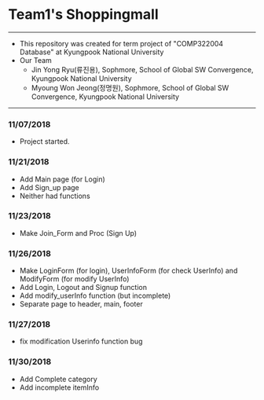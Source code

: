 # **Team1**'s Shoppingmall

----------------

* This repository was created for  term project of "COMP322004 Database" at Kyungpook National University
* Our Team
  * Jin Yong Ryu(류진용), Sophmore, School of Global SW Convergence, Kyungpook National University
  * Myoung Won Jeong(정명원), Sophmore, School of Global SW Convergence, Kyungpook National University

-------

### 11/07/2018

- Project started.

### 11/21/2018

- Add Main page (for Login)
- Add Sign_up page
- Neither had functions


### 11/23/2018

- Make Join_Form and Proc (Sign Up)

### 11/26/2018

- Make LoginForm (for login), UserInfoForm (for check UserInfo) and ModifyForm (for modify UserInfo)
- Add Login, Logout and Signup function
- Add modify_userInfo function (but incomplete)
- Separate page to header, main, footer

### 11/27/2018

- fix modification Userinfo function bug

### 11/30/2018

- Add Complete category
- Add incomplete itemInfo
